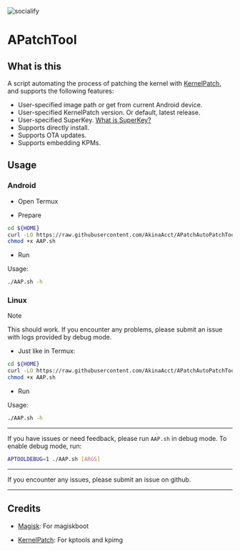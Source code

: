 ![socialify](https://socialify.git.ci/AkinaAcct/APatchTool/image?description=1&forks=1&issues=1&name=1&owner=1&pulls=1&stargazers=1&theme=Dark)

# APatchTool

## What is this

A script automating the process of patching the kernel with [KernelPatch](https://github.com/bmax121/KernelPatch), and supports the following features:

- User-specified image path or get from current Android device.  
- User-specified KernelPatch version. Or default, latest release.  
- User-specified SuperKey. [What is SuperKey?](https://apatch.dev/faq.html#what-is-superkey)
- Supports directly install.
- Supports OTA updates.
- Supports embedding KPMs.

## Usage

### Android

- Open Termux

- Prepare

```sh
cd ${HOME}
curl -LO https://raw.githubusercontent.com/AkinaAcct/APatchAutoPatchTool/main/AAP.sh
chmod +x AAP.sh
```

- Run

Usage:

```sh
./AAP.sh -h
```

### Linux

> [!NOTE]
> This should work. If you encounter any problems, please submit an issue with logs provided by debug mode.

- Just like in Termux:

```sh
cd ${HOME}
curl -LO https://raw.githubusercontent.com/AkinaAcct/APatchAutoPatchTool/main/AAP.sh
chmod +x AAP.sh
```

- Run

Usage:

```sh
./AAP.sh -h
```

---

If you have issues or need feedback, please run `AAP.sh` in debug mode. To enable debug mode, run:

```sh
APTOOLDEBUG=1 ./AAP.sh [ARGS]
```

---

If you encounter any issues, please submit an issue on github.

---

## Credits

- [Magisk](https://github.com/topjohnwu/magisk): For magiskboot

- [KernelPatch](https://github.com/bmax121/KernelPatch): For kptools and kpimg
